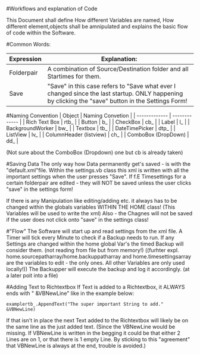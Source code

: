 #Workflows and explanation of Code

This Document shall define How different Variables are named, How different element,objects shall be amnipulated  and explains the basic flow of code within the Software. 


#Common Words:

| Expression  | Explanation: |
| ------------- | -------------     |
| Folderpair | A combination of Source/Destination folder and all Startimes for them.    |
| Save   | "Save" in this case refers to "Save what ever I changed since the last startup. ONLY happening by clicking the "save" button in the Settings Form!    |

#Naming Convention
| Object        | Naming Convetion  |
| ------------- | -------------     |
| Rich Text Box  | rtb_    |
| Button   | b_      |
| CheckBox   | cb_      |
| Label   | l_      |
| BackgroundWorker   | bw_      |
| Textbox   | tb_      |
| DateTimePicker   | dtp_      |
| ListView   | lv_      |
| ColumnHeader (listview)   | ch_      | 
| ComboBox (DropDown)   | dd_      | 

(Not sure about the ComboBox (Dropdown) one but cb is already taken)

#Saving Data
The only way how Data permanently get's saved - is with the "default.xml"file.
Within the settings.vb class this xml is written with all the important settings when the user presses "Save".
If f.E Timesettings for a certain folderpair are edited - they will NOT be saved unless the user clicks "save" in the settings form!

If there is any Manipulation like editing/adding etc. it always has to be changed within the globals variables WITHIN THE HOME class!
(This Variables will be used to write the xml) Also - the Chagnes will not be saved if the user does not click onto "save" in the settings class!

#"Flow"
The Software will start up and read settings from the xml file.
A Timer will tick every Minute to check if a Backup needs to run.
If any Settings are changed within the home global Var's the timed Backup will consider them. (not reading from file but from memory!)
((furhter expl. home.sourcepatharray/home.backuppatharray and home.timesettingsarray are the variables to edit - the only ones. All other Variables are only used locally!))
The Backupper will execute the backup and log it accordingly. (at a later poit into a file)

#Adding Text to Richtextbox
If Text is added to a Richtextbox, it ALWAYS ends with " &VBNewLine" like in the example below:
```
examplertb_.AppendText("The super important String to add." &VBNewLine)
```
If that isn't in place the next Text added to the Richtextbox will likely be on the same line as the just added text.
(Since the VBNewLine would be missing. If VBNewLine is written in the begging it could be that either 2 Lines are on 1,
or that there is 1 empty Line. By sticking to this "agreement" that VBNewLine is always at the end, trouble is avoided.)
